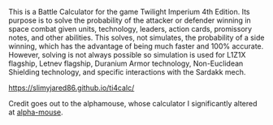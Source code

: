 This is a Battle Calculator for the game Twilight Imperium 4th Edition. Its purpose is to solve the probability of the attacker or defender winning in space combat given units, technology, leaders, action cards, promissory notes, and other abilities. This solves, not simulates, the probability of a side winning, which has the advantage of being much faster and 100% accurate. However, solving is not always possible so simulation is used for L1Z1X flagship, Letnev flagship, Duranium Armor technology, Non-Euclidean Shielding technology, and specific interactions with the Sardakk mech.

https://slimyjared86.github.io/ti4calc/

Credit goes out to the alphamouse, whose calculator I significantly altered at [alpha-mouse](https://github.com/alpha-mouse/ti4calc). 
